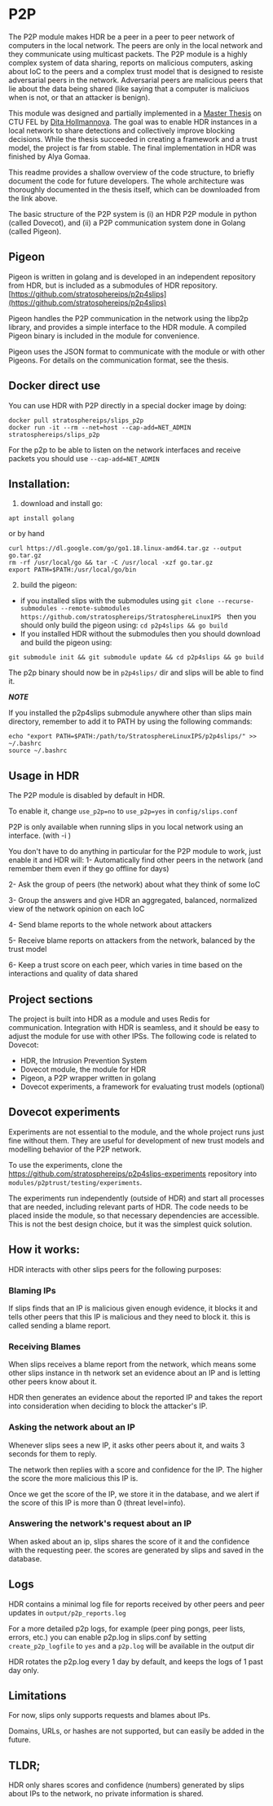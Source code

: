 # P2P

The P2P module makes HDR be a peer in a peer to peer network of computers in the local network. The peers are only in the local network and they communicate using multicast packets. The P2P module is a highly complex system of data sharing, reports on malicious computers, asking about IoC to the peers and a complex trust model that is designed to resiste adversarial peers in the network. Adversarial peers are malicious peers that lie about the data being shared (like saying that a computer is maliciuos when is not, or that an attacker is benign).

This module was designed and partially implemented in a [Master Thesis](https://dspace.cvut.cz/handle/10467/90252) on CTU FEL by [Dita Hollmannova](https://www.linkedin.com/in/dita-hollmannova/). The goal was to enable HDR instances in a local network to share detections and collectively improve blocking decisions. While the thesis succeeded in creating a framework and a trust model, the project is far from stable. The final implementation in HDR was finished by Alya Gomaa.

This readme provides a shallow overview of the code structure, to briefly document the code for future developers. The whole architecture was thoroughly documented in the thesis itself, which can be downloaded from the link above.

The basic structure of the P2P system is (i) an HDR P2P module in python (called Dovecot), and (ii) a P2P communication system done in Golang (called Pigeon).


## Pigeon

Pigeon is written in golang and is developed in an independent repository from HDR, but is included as a submodules of HDR repository. [https://github.com/stratosphereips/p2p4slips](https://github.com/stratosphereips/p2p4slips)

Pigeon handles the P2P communication in the network using the libp2p library, and provides a simple interface to the HDR module. A compiled
Pigeon binary is included in the module for convenience.

Pigeon uses the JSON format to communicate with the module or with other Pigeons. For details on the communication
format, see the thesis.

## Docker direct use
You can use HDR with P2P directly in a special docker image by doing:

```
docker pull stratosphereips/slips_p2p
docker run -it --rm --net=host --cap-add=NET_ADMIN stratosphereips/slips_p2p
```

For the p2p to be able to listen on the network interfaces
and receive packets you should use ```--cap-add=NET_ADMIN```

## Installation:

1. download and install go:

```
apt install golang
```

or by hand

```
curl https://dl.google.com/go/go1.18.linux-amd64.tar.gz --output go.tar.gz
rm -rf /usr/local/go && tar -C /usr/local -xzf go.tar.gz
export PATH=$PATH:/usr/local/go/bin
```

2. build the pigeon:

- if you installed slips with the submodules using
```git clone --recurse-submodules --remote-submodules  https://github.com/stratosphereips/StratosphereLinuxIPS ```
then you should only build the pigeon using:
```cd p2p4slips && go build```
- If you installed HDR without the submodules then you should download and build the pigeon using:

```
git submodule init && git submodule update && cd p2p4slips && go build
```

The p2p binary should now be in ```p2p4slips/``` dir and slips will be able to find it.

***NOTE***

If you installed the p2p4slips submodule anywhere other than slips main directory, remember to add it to PATH
by using the following commands:

```
echo "export PATH=$PATH:/path/to/StratosphereLinuxIPS/p2p4slips/" >> ~/.bashrc
source ~/.bashrc
```

## Usage in HDR

The P2P module is disabled by default in HDR.

To enable it, change ```use_p2p=no``` to ```use_p2p=yes``` in ```config/slips.conf```

P2P is only available when running slips in you local network using an interface. (with -i <interface>)

You don't have to do anything in particular for the P2P module to work, just enable it and HDR will:
1- Automatically find other peers in the network (and remember them even if they go offline for days)

2- Ask the group of peers (the network) about what they think of some IoC

3- Group the answers and give HDR an aggregated, balanced, normalized view of the network opinion on each IoC

4- Send blame reports to the whole network about attackers

5- Receive blame reports on attackers from the network, balanced by the trust model

6- Keep a trust score on each peer, which varies in time based on the interactions and quality of data shared

## Project sections

The project is built into HDR as a module and uses Redis for communication. Integration with HDR
is seamless, and it should be easy to adjust the module for use with other IPSs. The
following code is related to Dovecot:

 - HDR, the Intrusion Prevention System
 - Dovecot module, the module for HDR
 - Pigeon, a P2P wrapper written in golang
 - Dovecot experiments, a framework for evaluating trust models (optional)

## Dovecot experiments

Experiments are not essential to the module, and the whole project runs just fine without them. They are useful for
development of new trust models and modelling behavior of the P2P network.

To use the experiments, clone
the https://github.com/stratosphereips/p2p4slips-experiments repository into
`modules/p2ptrust/testing/experiments`.

The experiments run independently (outside of HDR) and start all processes that are needed, including relevant parts
of HDR.
The code needs to be placed inside the module, so that necessary dependencies are accessible.
This is not the
best design choice, but it was the simplest quick solution.

## How it works:

HDR interacts with other slips peers for the following purposes:

### Blaming IPs

If slips finds that an IP is malicious given enough evidence, it blocks it and tells other peers that this IP is malicious and they need to block it. this is called sending a blame report.

### Receiving Blames

When slips receives a blame report from the network,
which means some other slips instance in th network set an evidence about
an IP and is letting other peers know about it.

HDR then generates an evidence about the reported IP and takes the report into consideration
when deciding to block the attacker's IP.



### Asking the network about an IP

Whenever slips sees a new IP, it asks other peers about it, and waits 3 seconds for them to reply.

The network then replies with a score and confidence for the IP. The higher the score the more malicious this IP is.

Once we get the score of the IP, we store it in the database,
and we alert if the score of this IP is more than 0 (threat level=info).


### Answering the network's request about an IP

When asked about an ip, slips shares the score of it and the confidence with the requesting peer. the scores are generated by slips and saved in the database.

## Logs

HDR contains a minimal log file for reports received by other peers and peer updates in
```output/p2p_reports.log```

For a more detailed p2p logs, for example (peer ping pongs, peer lists, errors, etc.)
you can enable p2p.log in slips.conf by setting ```create_p2p_logfile``` to ```yes```
and a ```p2p.log``` will be available in the output dir

HDR rotates the p2p.log every 1 day by default, and keeps the logs of 1 past day only.


## Limitations

For now, slips only supports requests and blames about IPs.

Domains, URLs, or hashes are not supported, but can easily be added in the future.


## TLDR;

HDR only shares scores and confidence (numbers) generated by slips about IPs to the network,
no private information is shared.

